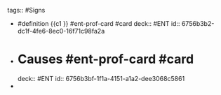 tags:: #Signs

- #definition {{c1 }}   #ent-prof-card #card 
  deck:: #ENT
  id:: 6756b3b2-dc1f-4fe6-8ec0-16f71c98fa2a
- # Causes   #ent-prof-card #card 
  deck:: #ENT
  id:: 6756b3bf-1f1a-4151-a1a2-dee3068c5861
-